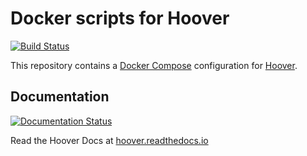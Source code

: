# Docker scripts for Hoover
[![Build Status](https://travis-ci.org/hoover/docker-setup.svg?branch=master)](https://travis-ci.org/hoover/docker-setup)

This repository contains a [Docker Compose](https://docs.docker.com/compose/)
configuration for [Hoover](https://hoover.github.io).

## Documentation
[![Documentation Status](https://readthedocs.org/projects/hoover/badge/?version=latest)](https://hoover.readthedocs.io/en/latest/?badge=latest)

Read the Hoover Docs at [hoover.readthedocs.io](https://hoover.readthedocs.io)